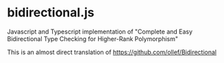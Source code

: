 # bidirectional.js
Javascript and Typescript implementation of "Complete and Easy Bidirectional Type Checking for Higher-Rank Polymorphism"

This is an almost direct translation of https://github.com/ollef/Bidirectional


